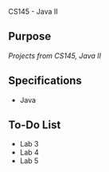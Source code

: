 
CS145 - Java II

## Purpose
*Projects from CS145, Java II*

## Specifications
- Java

## To-Do List
- Lab 3
- Lab 4
- Lab 5